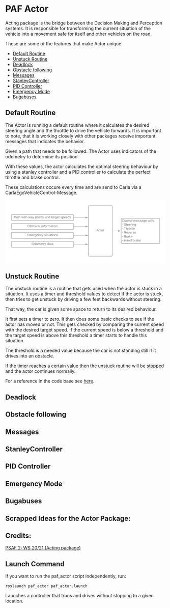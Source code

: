 # PAF Actor

Acting package is the bridge between the Decision Making and Perception systems. It is responsible for transforming the current situation of the vehicle into a movement safe for itself and other vehicles on the road.

These are some of the features that make Actor unique:
- [Default Routine](#default-routine)
- [Unstuck Routine](#unstuck-routine)
- [Deadlock](#deadlock)
- [Obstacle following](#obstacle-following)
- [Messages](#messages)
- [StanleyController](#stanleycontroller)
- [PID Controller](#pid-controller)
- [Emergency Mode](#emergency-mode)
- [Bugabuses](#bugabuses)

## Default Routine

The Actor is running a default routine where it calculates the desired steering angle and the throttle to drive the vehicle forwards. It is important to note, that it is working closely with other packages receive important messages that indicates the behavior.

Given a path that needs to be followed. The Actor uses indicators of the odometry to determine its position.

With these values, the actor calculates the optimal steering behaviour by using a stanley controller and a PID controller to calculate the perfect throttle and brake control.

These calculations occure every time and are send to Carla via a CarlaEgoVehicleControl-Message.

![Default Routine](../../docs/paf_actor/imgs/ActorDefaultRoutine.png)

## Unstuck Routine

The unstuck routine is a routine that gets used when the actor is stuck in a situation. It uses a timer and threshold values to detect if the actor is stuck, then tries to get unstuck by driving a few feet backwards without steering.

That way, the car is given some space to return to its desired behaviour.

It first sets a timer to zero. It then does some basic checks to see if the actor has moved or not. This gets checked by comparing the current speed with the desired target speed. If the current speed is below a threshold and the target speed is above this threshold a timer starts to handle this situation.

The threshold is a needed value because the car is not standing still if it drives into an obstacle.

If the timer reaches a certain value then the unstuck routine will be stopped and the actor continues normally.

For a reference in the code base see [here](src/paf_actor/vehicle_control.py).

## Deadlock

## Obstacle following

## Messages

## StanleyController

## PID Controller

## Emergency Mode

## Bugabuses


## Scrapped Ideas for the Actor Package:
## Credits:

[PSAF 2: WS 20/21 (Acting package)](https://github.com/ll7/psaf2/tree/main/Acting)
## Launch Command


If you want to run the paf_actor script independently, run:
```
roslaunch paf_actor paf_actor.launch
```

Launches a controller that truns and drives without stopping to a given location.
